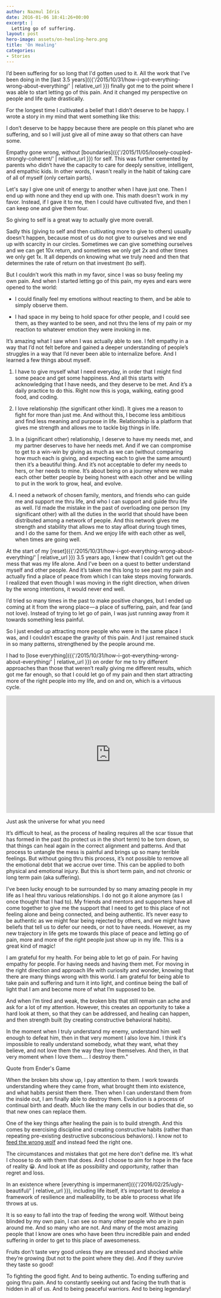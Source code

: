 ```yaml
---
author: Nazmul Idris
date: 2016-01-06 18:41:26+00:00
excerpt: |
  Letting go of suffering.
layout: post
hero-image: assets/on-healing-hero.png
title: 'On Healing'
categories:
- Stories
---
```


I’d been suffering for so long that I'd gotten used to it. All the work that
I’ve been doing in the [last 3.5
years]({{'/2015/10/31/how-i-got-everything-wrong-about-everything/' |
relative_url }}) finally got me to the point where I was able to start letting
go of this pain. And it changed my perspective on people and life quite
drastically.

For the longest time I cultivated a belief that I didn’t deserve to be happy. I
wrote a story in my mind that went something like this:
<p class="big-quote">I don’t deserve to be happy because there are people on
this planet who are suffering, and so I will just give all of mine away so that
others can have some.</p>

Empathy gone wrong, without
[boundaries]({{'/2015/11/05/loosely-coupled-strongly-coherent/' | relative_url
}}) for self. This was further cemented by parents who didn’t have the capacity
to care for deeply sensitive, intelligent, and empathic kids. In other words, I
wasn't really in the habit of taking care of all of myself (only certain parts).

Let's say I give one unit of energy to another when I have just one. Then I end
up with none and they end up with one. This math doesn't work in my favor.
Instead, if I gave it to me, then I could have cultivated five, and then I can
keep one and give them four. 

<p class="big-quote">So giving to self is a great way to actually give more
overall.</p>

Sadly this (giving to self and then cultivating more to give to others) usually
doesn't happen, because most of us do not give to ourselves and we end up with
scarcity in our circles. Sometimes we can give something ourselves and we can
get 10x return, and sometimes we only get 2x and other times we only get 1x. It
all depends on knowing what we truly need and then that determines the rate of
return on that investment (to self).

But I couldn’t work this math in my favor, since I was so busy feeling my own
pain. And when I started letting go of this pain, my eyes and ears were opened
to the world:

- I could finally feel my emotions without reacting to them, and be able to
simply observe them.

- I had space in my being to hold space for other people, and I could see them,
as they wanted to be seen, and not thru the lens of my pain or my reaction to
whatever emotion they were invoking in me.

It’s amazing what I saw when I was actually able to see. I felt empathy in a way
that I’d not felt before and gained a deeper understanding of people’s struggles
in a way that I’d never been able to internalize before. And I learned a few
things about myself.

1. I have to give myself what I need everyday, in order that I might find some
peace and get some happiness. And all this starts with acknowledging that I have
needs, and they deserve to be met. And it’s a daily practice to do this. Right
now this is yoga, walking, eating good food, and coding.

1. I love relationship (the significant other kind). It gives me a reason to
fight for more than just me. And without this, I become less ambitious and find
less meaning and purpose in life. Relationship is a platform that gives me
strength and allows me to tackle big things in life.

1. In a (significant other) relationship, I deserve to have my needs met, and my
partner deserves to have her needs met. And if we can compromise to get to a
win-win by giving as much as we can (without comparing how much each is giving,
and expecting each to give the same amount) then it’s a beautiful thing. And
it’s not acceptable to defer my needs to hers, or her needs to mine. It’s about
being on a journey where we make each other better people by being honest with
each other and be willing to put in the work to grow, heal, and evolve.

1. I need a network of chosen family, mentors, and friends who can guide me and
support me thru life, and who I can support and guide thru life as well. I’d
made the mistake in the past of overloading one person (my significant other)
with all the duties in the world that should have been distributed among a
network of people. And this network gives me strength and stability that allows
me to stay afloat during tough times, and I do the same for them. And we enjoy
life with each other as well, when times are going well.

At the start of my
[reset]({{'/2015/10/31/how-i-got-everything-wrong-about-everything/' |
relative_url }}) 3.5 years ago, I knew that I couldn’t get out the mess that was
my life alone. And I’ve been on a quest to better understand myself and other
people. And it’s taken me this long to see past my pain and actually find a
place of peace from which I can take steps moving forwards. I realized that even
though I was moving in the right direction, when driven by the wrong intentions,
it would never end well.

I’d tried so many times in the past to make positive changes, but I ended up
coming at it from the wrong place — a place of suffering, pain, and fear (and
not love). Instead of trying to let go of pain, I was just running away from it
towards something less painful. 

So I just ended up attracting more people who were in the same place I was, and
I couldn’t escape the gravity of this pain. And I just remained stuck in so many
patterns, strengthened by the people around me. 

I had to [lose
everything]({{'/2015/10/31/how-i-got-everything-wrong-about-everything/' |
relative_url }}) on order for me to try different approaches than those that
weren’t really giving me different results, which got me far enough, so that I
could let go of my pain and then start attracting more of the right people into
my life, and on and on, which is a virtuous cycle.

<div class="videoWrapper">
    <iframe 
        width="560" height="315" 
        src="https://www.youtube-nocookie.com/embed/Z0ZrkBCnfxw" frameborder="0" 
        allow="accelerometer; autoplay; encrypted-media; gyroscope; picture-in-picture" allowfullscreen>
    </iframe>
</div>
<p class="caption">Just ask the universe for what you need</p>

It’s difficult to heal, as the process of healing requires all the scar tissue
that has formed in the past (to protect us in the short term) to be torn down,
so that things can heal again in the correct alignment and patterns. And that
process to untangle the mess is painful and brings up so many terrible feelings.
But without going thru this process, it’s not possible to remove all the
emotional debt that we accrue over time. This can be applied to both physical
and emotional injury. But this is short term pain, and not chronic or long term
pain (aka suffering).

I’ve been lucky enough to be surrounded by so many amazing people in my life as
I heal thru various relationships. I do not go it alone anymore (as I once
thought that I had to). My friends and mentors and supporters have all come
together to give me the support that I need to get to this place of not feeling
alone and being connected, and being authentic. It’s never easy to be authentic
as we might fear being rejected by others, and we might have beliefs that tell
us to defer our needs, or not to have needs. However, as my new trajectory in
life gets me towards this place of peace and letting go of pain, more and more
of the right people just show up in my life. This is a great kind of magic!

I am grateful for my health. For being able to let go of pain. For having
empathy for people. For having needs and having them met. For moving in the
right direction and approach life with curiosity and wonder, knowing that there
are many things wrong with this world. I am grateful for being able to take pain
and suffering and turn it into light, and continue being the ball of light that
I am and become more of what I’m supposed to be.

And when I’m tired and weak, the broken bits that still remain can ache and ask
for a lot of my attention. However, this creates an opportunity to take a hard
look at them, so that they can be addressed, and healing can happen, and then
strength built (by creating constructive behavioral habits).

<p class="big-quote">In the moment when I truly understand my enemy, understand
him well enough to defeat him, then in that very moment I also love him. I think
it's impossible to really understand somebody, what they want, what they
believe, and not love them the way they love themselves. And then, in that very
moment when I love them.... I destroy them."</p>
<p class="caption">Quote from Ender's Game</p>

When the broken bits show up, I pay attention to them. I work towards
understanding where they came from, what brought them into existence, and what
habits persist them there. Then when I can understand them from the inside out,
I am finally able to destroy them. Evolution is a process of continual birth and
death. Much like the many cells in our bodies that die, so that new ones can
replace them.

One of the key things after healing the pain is to build strength. And this
comes by exercising discipline and creating constructive habits (rather than
repeating pre-existing destructive subconscious behaviors). I know not to [feed
the wrong
wolf](http://www.firstpeople.us/FP-Html-Legends/TwoWolves-Cherokee.html) and
instead feed the right one.

<p class="big-quote">The circumstances and mistakes that got me here don't
define me. It’s what I choose to do with them that does. And I choose to aim for
hope in the face of reality 😀. And look at life as possibility and opportunity,
rather than regret and loss.</p>

In an existence where [everything is
impermanent]({{'/2016/02/25/ugly-beautiful/' | relative_url }}), including life
itself, it’s important to develop a framework of resilience and malleability, to
be able to process what life throws at us.

It is so easy to fall into the trap of feeding the wrong wolf. Without being
blinded by my own pain, I can see so many other people who are in pain around
me. And so many who are not. And many of the most amazing people that I know are
ones who have been thru incredible pain and ended suffering in order to get to
this place of awesomeness.

Fruits don’t taste very good unless they are stressed and shocked while they’re
growing (but not to the point where they die). And if they survive they taste so
good!

To fighting the good fight. And to being authentic. To ending suffering and
going thru pain. And to constantly seeking out and facing the truth that is
hidden in all of us. And to being peaceful warriors. And to being legendary!